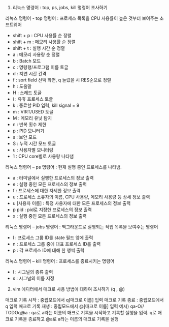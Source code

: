 1. 리눅스 명령어 : top, ps, jobs, kill 명령어 조사하기

리눅스 명령어 - top 명령어
: 프로세스 목록을 CPU 사용률이 높은 것부터 보여주는 소프트웨어
 - shift + p : CPU 사용률 순 정렬
 - shift + m : 메모리 사용률 순 정렬
 - shift + t : 실행 시간 순 정렬
 - a : 메모리 사용량 순 정렬
 - b : Batch 모드
 - c : 명령행/프로그램 이름 토글
 - d : 지연 시간 간격
 - f : sort field 선택 화면, q 눌렀을 시 RES순으로 정렬 
 - h : 도움말
 - H : 스레드 토글
 - i : 유휴 프로세스 토글
 - k : 종료할 PID 입력, kill signal = 9
 - m : VIRT/USED 토글
 - M : 메모리 유닛 탐지
 - n : 반복 횟수 제한
 - p : PID 모니터기
 - s : 보안 모드
 - S : 누적 시간 모드 토글
 - u : 사용자별 모니터링
 - 1 : CPU core별로 사용량 나타냄

리눅스 명령어 – ps 명령어
: 현재 실행 중인 프로세스를 나타냄.
 - a : 터미널에서 실행한 프로세스의 정보 출력
 - e : 실행 중인 모든 프로세스의 정보 출력
 - f : 프로세스에 대한 자세한 정보 출력
 - u : 프로세스 소유자의 이름, CPU 사용량, 메모리 사용량 등 상세 정보 출력
 - u [사용자 이름] : 특정 사용자에 대한 모든 프로세스의 정보 출력
 - p pid : pid로 지정한 프로세스의 정보 출력
 - x : 실행 중인 모든 프로세스의 정보 출력

리눅스 명령어 – jobs 명령어
 : 백그라운드로 실행되는 작업 목록을 보여주는 명령어
 - l : 프로세스 그룹 ID를 state 필드 앞에 출력
 - n : 프로세스 그룹 중에 대표 프로세스 ID를 출력
 - p : 각 프로세스 ID에 대해 한 행씩 출력

리눅스 명령어 – kill 명령어
: 프로세스를 종료시키는 명령어
 - l : 시그널의 종류 출력
 - s : 시그널의 이름 지정

2. vim 에디터에서 매크로 사용 방법에 대하여 조사하기 (q , @)

매크로 기록 시작 : 중립모드에서 q[매크로 이름] 입력
매크로 기록 종료 : 중립모드에서 q 입력
매크로 기록 재생 : 중립모드에서 @[매크로 이름] 입력
예시) qa-O// <C-N> TODO<Esc>q@a : qa로 a라는 이름의 매크로 기록을 시작하고 기록할 실행을 입력. q로 매크로 기록을 종료하고 @a로 a라는 이름의 매크로 기록을 실행
